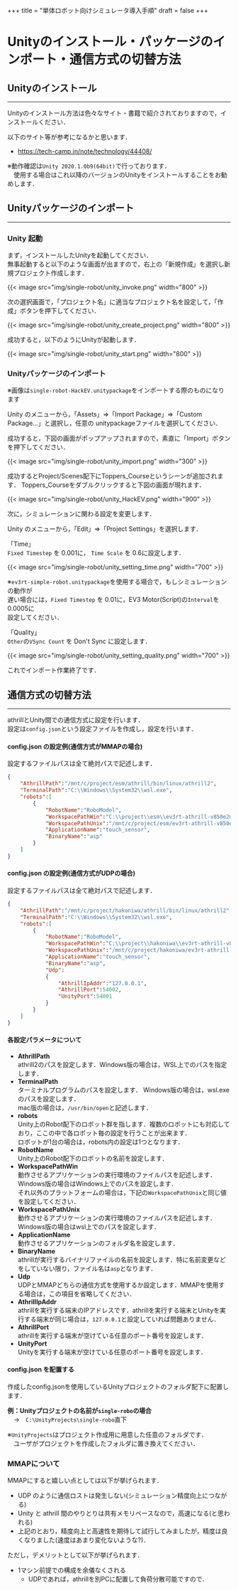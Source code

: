 +++
title = "単体ロボット向けシミュレータ導入手順"
draft = false
+++

# Unityのインストール・パッケージのインポート・通信方式の切替方法



## Unityのインストール

------

Unityのインストール方法は色々なサイト・書籍で紹介されておりますので，インストールください．

以下のサイト等が参考になるかと思います．

- https://tech-camp.in/note/technology/44408/

※動作確認は`Unity 2020.1.0b9(64bit)`で行っております．  
　使用する場合はこれ以降のバージョンのUnityをインストールすることをお勧めします．

## Unityパッケージのインポート

------

### Unity 起動

まず，インストールしたUnityを起動してください．  
無事起動すると以下のような画面が出ますので，右上の「新規作成」を選択し新規プロジェクト作成します．

{{< image src="img/single-robot/unity_invoke.png" width="800" >}}

次の選択画面で，「プロジェクト名」に適当なプロジェクト名を設定して，「作成」ボタンを押下してください．

{{< image src="img/single-robot/unity_create_project.png" width="800" >}}

成功すると，以下のようにUnityが起動します．

{{< image src="img/single-robot/unity_start.png" width="800" >}}



### Unityパッケージのインポート

※画像は`single-robot-HackEV.unitypackage`をインポートする際のものになります

Unity のメニューから，「Assets」⇒「Import Package」⇒「Custom Package...」と選択し，任意の unitypackageファイルを選択してください．

成功すると，下図の画面がポップアップされますので，素直に「Import」ボタンを押下してください．

{{< image src="img/single-robot/unity_import.png" width="300" >}}

成功するとProject/Scenes配下にToppers_Courseというシーンが追加されます．
Toppers_Courseをダブルクリックすると下図の画面が現れます．

{{< image src="img/single-robot/unity_HackEV.png" width="900" >}}


次に，シミュレーションに関わる設定を変更します．

Unity のメニューから，「Edit」⇒「Project Settings」を選択します．

「Time」  
`Fixed Timestep` を 0.001に，
`Time Scale` を 0.6に設定します．

{{< image src="img/single-robot/unity_setting_time.png" width="700" >}}

※`ev3rt-simple-robot.unitypackage`を使用する場合で，もしシミュレーションの動作が  
遅い場合には，`Fixed Timestep` を 0.01に，EV3 Motor(Script)の`Interval`を 0.0005に  
設定してください．

「Quality」  
`Other`の`VSync Count` を Don't Sync に設定します．

{{< image src="img/single-robot/unity_setting_quality.png" width="700" >}}

これでインポート作業終了です．



## 通信方式の切替方法

------

athrillとUnity間での通信方式に設定を行います．  
設定は`config.json`という設定ファイルを作成し，設定を行います．

#### config.json の設定例(通信方式がMMAPの場合)

設定するファイルパスは全て絶対パスで記述します．

```json
{
	"AthrillPath":"/mnt/c/project/esm/athrill/bin/linux/athrill2",
	"TerminalPath":"C:\\Windows\\System32\\wsl.exe",
	"robots":[
		{
			"RobotName":"RoboModel",
			"WorkspacePathWin":"C:\\project\\esm\\ev3rt-athrill-v850e2m\\sdk\\workspace",
			"WorkspacePathUnix":"/mnt/c/project/esm/ev3rt-athrill-v850e2m/sdk/workspace",
			"ApplicationName":"touch_sensor",
			"BinaryName":"asp"
		}
	]
}
```

#### config.json の設定例(通信方式がUDPの場合)

設定するファイルパスは全て絶対パスで記述します．

```json
{
	"AthrillPath":"/mnt/c/project/hakoniwa/athrill/bin/linux/athrill2",
	"TerminalPath":"C:\\Windows\\System32\\wsl.exe",
	"robots":[
		{
			"RobotName":"RoboModel",
			"WorkspacePathWin":"C:\\project\\hakoniwa\\ev3rt-athrill-v850e2m\\sdk\\workspace",
			"WorkspacePathUnix":"/mnt/c/project/hakoniwa/ev3rt-athrill-v850e2m/sdk/workspace",
			"ApplicationName":"touch_sensor",
			"BinaryName":"asp",
			"Udp":
			{
				"AthrillIpAddr":"127.0.0.1",
				"AthrillPort":54002,
				"UnityPort":54001
			}
		}
	]
}
```

#### 各設定パラメータについて

- **AthrillPath**  
  athrill2のパスを設定します．Windows版の場合は，WSL上でのパスを指定します．
- **TerminalPath**  
  ターミナルプログラムのパスを設定します．
  Windows版の場合は，wsl.exeのパスを設定します．  
  mac版の場合は，`/usr/bin/open`と記述します．
- **robots**  
  Unity上のRobot配下のロボット群を指します．複数のロボットにも対応しており，ここの中で各ロボット毎の設定を行うことが出来ます．  
  ロボットが1台の場合は，robots内の設定は1つとなります．
- **RobotName**  
  Unity上のRobot配下のロボットの名前を設定します．
- **WorkspacePathWin**  
  動作させるアプリケーションの実行環境のファイルパスを記述します．Windows版の場合はWindows上でのパスを設定します．  
  それ以外のプラットフォームの場合は，下記の`WorkspacePathUnix`と同じ値を設定してください．
- **WorkspacePathUnix**  
  動作させるアプリケーションの実行環境のファイルパスを記述します．Windows版の場合はwsl上でのパスを設定します．
- **ApplicationName**  
  動作させるアプリケーションのフォルダ名を設定します．
- **BinaryName**  
  athrillが実行するバイナリファイルの名前を設定します．特に名前変更などをしていない限り，ファイル名は`asp`となります．
- **Udp**  
  UDPとMMAPどちらの通信方式を使用するか設定します．MMAPを使用する場合は，この項目を省略してください．
- **AthrillIpAddr**  
  athrillを実行する端末のIPアドレスです．athrillを実行する端末とUnityを実行する端末が同じ場合は，`127.0.0.1`と設定していれば問題ありません．
- **AthrillPort**  
  athrillを実行する端末が空けている任意のポート番号を設定します．
- **UnityPort**  
  Unityを実行する端末が空けている任意のポート番号を設定します．

#### config.json を配置する

作成したconfig.jsonを使用しているUnityプロジェクトのフォルダ配下に配置します．

**例：Unityプロジェクトの名前が`single-robo`の場合**  
　→　`C:\UnityProjects\single-robo`直下

※`UnityProjects`はプロジェクト作成用に用意した任意のフォルダです．  
　ユーザがプロジェクトを作成したフォルダに置き換えてください．

### MMAPについて

MMAPにすると嬉しい点としては以下が挙げられます．

- UDP のように通信ロストは発生しない(シミュレーション精度向上につながる)
- Unity と athrill 間のやりとりは共有メモリベースなので，高速になる(と思われる)
- 上記のとおり，精度向上と高速性を期待して試行してみましたが，精度は良くなりました(速度はあまり変化ないような?)．

ただし，デメリットとして以下が挙げられます．

- 1マシン前提での構成を余儀なくされる
  - UDPであれば，athrillを別PCに配置して負荷分散可能ですので．
